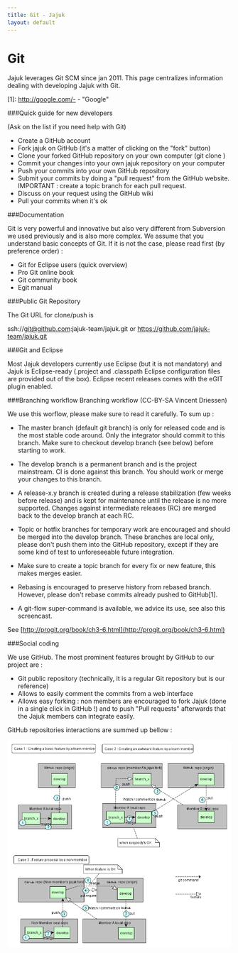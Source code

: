 ```yaml
---
title: Git - Jajuk
layout: default
---
```


# Git

Jajuk leverages Git SCM since jan 2011. This page centralizes information dealing with developing Jajuk with Git.

[1]: http://google.com/- - "Google"
 
###Quick guide for new developers

(Ask on the list if you need help with Git)

- Create a GitHub account
- Fork jajuk on GitHub (it's a matter of clicking on the "fork" button)
- Clone your forked GitHub repository on your own computer (git clone <your GitHub project>)
- Commit your changes into your own jajuk repository on your computer
- Push your commits into your own GitHub repository
- Submit your commits by doing a "pull request" from the GitHub website. IMPORTANT : create a topic branch for each pull request.
- Discuss on your request using the GitHub wiki
- Pull your commits when it's ok 

###Documentation

Git is very powerful and innovative but also very different from Subversion we used previously and is also more complex. We assume that you understand basic concepts of Git. If it is not the case, please read first (by preference order) :

- Git for Eclipse users (quick overview)
- Pro Git online book
- Git community book
- Egit manual 

###Public Git Repository

The Git URL for clone/push is

 ssh://git@github.com:jajuk-team/jajuk.git or https://github.com/jajuk-team/jajuk.git

###Git and Eclipse

Most Jajuk developers currently use Eclipse (but it is not mandatory) and Jajuk is Eclipse-ready (.project and .classpath Eclipse configuration files are provided out of the box). Eclipse recent releases comes with the eGIT plugin enabled.


###Branching workflow
Branching workflow (CC-BY-SA Vincent Driessen)

We use this worflow, please make sure to read it carefully. To sum up :
- The master branch (default git branch) is only for released code and is the most stable code around. Only the integrator should commit to this branch. Make sure to checkout develop branch (see below) before starting to work.
- The develop branch is a permanent branch and is the project mainstream. CI is done against this branch. You should work or merge your changes to this branch.
- A release-x.y branch is created during a release stabilization (few weeks before release) and is kept for maintenance until the release is no more supported. Changes against intermediate releases (RC) are merged back to the develop branch at each RC.
- Topic or hotfix branches for temporary work are encouraged and should be merged into the develop branch. These branches are local only, please don't push them into the GitHub repository, except if they are some kind of test to unforeseeable future integration. 

- Make sure to create a topic branch for every fix or new feature, this makes merges easier.
- Rebasing is encouraged to preserve history from rebased branch. However, please don't rebase commits already pushed to GitHub[1].
- A git-flow super-command is available, we advice its use, see also this screencast. 

See [http://progit.org/book/ch3-6.html](http://progit.org/book/ch3-6.html)

###Social coding

We use GitHub. The most prominent features brought by GitHub to our project are :

- Git public repository (technically, it is a regular Git repository but is our reference)
- Allows to easily comment the commits from a web interface
- Allows easy forking : non members are encouraged to fork Jajuk (done in a single click in GitHub !) and to push "Pull requests" afterwards that the Jajuk members can integrate easily. 

GitHub repositories interactions are summed up bellow :

![Jajuk Git interactions](/images/Jajuk_github.png)
